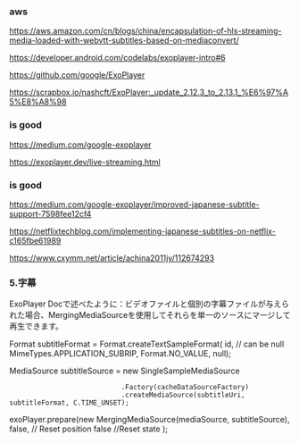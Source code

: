 ### aws
https://aws.amazon.com/cn/blogs/china/encapsulation-of-hls-streaming-media-loaded-with-webvtt-subtitles-based-on-mediaconvert/

https://developer.android.com/codelabs/exoplayer-intro#6

https://github.com/google/ExoPlayer


https://scrapbox.io/nashcft/ExoPlayer:_update_2.12.3_to_2.13.1_%E6%97%A5%E8%A8%98


### is good
https://medium.com/google-exoplayer


https://exoplayer.dev/live-streaming.html


### is good
https://medium.com/google-exoplayer/improved-japanese-subtitle-support-7598fee12cf4

https://netflixtechblog.com/implementing-japanese-subtitles-on-netflix-c165fbe61989

https://www.cxymm.net/article/achina2011jy/112674293
### 5.字幕
ExoPlayer Docで述べたように：ビデオファイルと個別の字幕ファイルが与えられた場合、MergingMediaSourceを使用してそれらを単一のソースにマージして再生できます。

  Format subtitleFormat = Format.createTextSampleFormat(
                id, // can be null
                MimeTypes.APPLICATION_SUBRIP,
                Format.NO_VALUE,
                null);

  MediaSource subtitleSource = new SingleSampleMediaSource
  
  
                                .Factory(cacheDataSourceFactory)
                                .createMediaSource(subtitleUri, subtitleFormat, C.TIME_UNSET);

  exoPlayer.prepare(new MergingMediaSource(mediaSource, subtitleSource),
   false, // Reset position
   false //Reset state
  );
  
